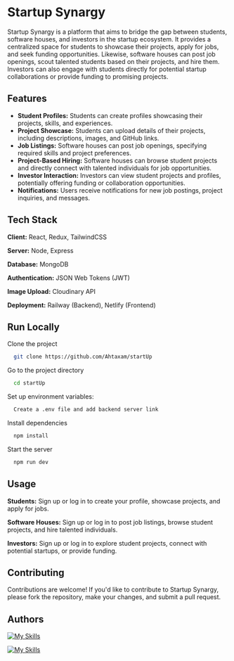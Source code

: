 
# Startup Synargy

Startup Synargy is a platform that aims to bridge the gap between students, software houses, and investors in the startup ecosystem. It provides a centralized space for students to showcase their projects, apply for jobs, and seek funding opportunities. Likewise, software houses can post job openings, scout talented students based on their projects, and hire them. Investors can also engage with students directly for potential startup collaborations or provide funding to promising projects. 


## Features

- **Student Profiles:** Students can create profiles showcasing their projects, skills, and experiences.
- **Project Showcase:** Students can upload details of their projects, including descriptions, images, and GitHub links.
- **Job Listings:** Software houses can post job openings, specifying required skills and project preferences.
- **Project-Based Hiring:** Software houses can browse student projects and directly connect with talented individuals for job opportunities.
- **Investor Interaction:** Investors can view student projects and profiles, potentially offering funding or collaboration opportunities.
- **Notifications:** Users receive notifications for new job postings, project inquiries, and messages.


## Tech Stack

**Client:** React, Redux, TailwindCSS

**Server:** Node, Express

**Database:** MongoDB

**Authentication:** JSON Web Tokens (JWT)

**Image Upload:** Cloudinary API

**Deployment:** Railway (Backend), Netlify (Frontend)


## Run Locally

Clone the project

```bash
  git clone https://github.com/Ahtaxam/startUp
```

Go to the project directory

```bash
  cd startUp
```
Set up environment variables:

```bash
  Create a .env file and add backend server link
```

Install dependencies

```bash
  npm install
```

Start the server

```bash
  npm run dev
```


## Usage

**Students:** Sign up or log in to create your profile, showcase projects, and apply for jobs.

**Software Houses:** Sign up or log in to post job listings, browse student projects, and hire talented individuals.

**Investors:** Sign up or log in to explore student projects, connect with potential startups, or provide funding.


## Contributing


Contributions are welcome! If you'd like to contribute to Startup Synargy, please fork the repository, make your changes, and submit a pull request.


## Authors

[![My Skills](https://skillicons.dev/icons?i=github)](https://www.github.com/Ahtaxam)

[![My Skills](https://skillicons.dev/icons?i=linkedin)](https://www.linkedin.com/in/ahtashamali/)